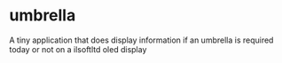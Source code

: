 umbrella
========

A tiny application that does display information if an umbrella is required today or not on a ilsoftltd oled display
